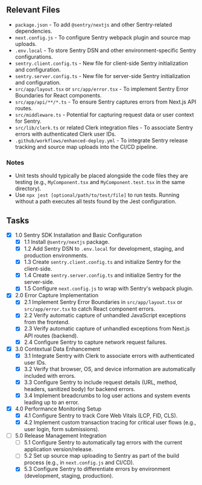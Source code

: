 ## Relevant Files

- `package.json` - To add `@sentry/nextjs` and other Sentry-related dependencies.
- `next.config.js` - To configure Sentry webpack plugin and source map uploads.
- `.env.local` - To store Sentry DSN and other environment-specific Sentry configurations.
- `sentry.client.config.ts` - New file for client-side Sentry initialization and configuration.
- `sentry.server.config.ts` - New file for server-side Sentry initialization and configuration.
- `src/app/layout.tsx` or `src/app/error.tsx` - To implement Sentry Error Boundaries for React components.
- `src/app/api/**/*.ts` - To ensure Sentry captures errors from Next.js API routes.
- `src/middleware.ts` - Potential for capturing request data or user context for Sentry.
- `src/lib/clerk.ts` or related Clerk integration files - To associate Sentry errors with authenticated Clerk user IDs.
- `.github/workflows/enhanced-deploy.yml` - To integrate Sentry release tracking and source map uploads into the CI/CD pipeline.

### Notes

- Unit tests should typically be placed alongside the code files they are testing (e.g., `MyComponent.tsx` and `MyComponent.test.tsx` in the same directory).
- Use `npx jest [optional/path/to/test/file]` to run tests. Running without a path executes all tests found by the Jest configuration.

## Tasks

- [x] 1.0 Sentry SDK Installation and Basic Configuration
  - [x] 1.1 Install `@sentry/nextjs` package.
  - [x] 1.2 Add Sentry DSN to `.env.local` for development, staging, and production environments.
  - [x] 1.3 Create `sentry.client.config.ts` and initialize Sentry for the client-side.
  - [x] 1.4 Create `sentry.server.config.ts` and initialize Sentry for the server-side.
  - [x] 1.5 Configure `next.config.js` to wrap with Sentry's webpack plugin.
- [x] 2.0 Error Capture Implementation
  - [x] 2.1 Implement Sentry Error Boundaries in `src/app/layout.tsx` or `src/app/error.tsx` to catch React component errors.
  - [x] 2.2 Verify automatic capture of unhandled JavaScript exceptions from the frontend.
  - [x] 2.3 Verify automatic capture of unhandled exceptions from Next.js API routes (backend).
  - [x] 2.4 Configure Sentry to capture network request failures.
- [x] 3.0 Contextual Data Enhancement
  - [x] 3.1 Integrate Sentry with Clerk to associate errors with authenticated user IDs.
  - [x] 3.2 Verify that browser, OS, and device information are automatically included with errors.
  - [x] 3.3 Configure Sentry to include request details (URL, method, headers, sanitized body) for backend errors.
  - [x] 3.4 Implement breadcrumbs to log user actions and system events leading up to an error.
- [x] 4.0 Performance Monitoring Setup
  - [x] 4.1 Configure Sentry to track Core Web Vitals (LCP, FID, CLS).
  - [x] 4.2 Implement custom transaction tracing for critical user flows (e.g., user login, form submissions).
- [ ] 5.0 Release Management Integration
  - [ ] 5.1 Configure Sentry to automatically tag errors with the current application version/release.
  - [ ] 5.2 Set up source map uploading to Sentry as part of the build process (e.g., in `next.config.js` and CI/CD).
  - [x] 5.3 Configure Sentry to differentiate errors by environment (development, staging, production).